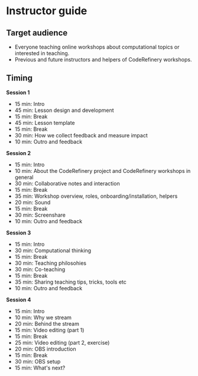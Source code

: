 # Instructor guide


## Target audience

- Everyone teaching online workshops about computational topics or interested in teaching.
- Previous and future instructors and helpers of CodeRefinery workshops.


## Timing

**Session 1**
- 15 min: Intro
- 45 min: Lesson design and development
- 15 min: Break
- 45 min: Lesson template
- 15 min: Break
- 30 min: How we collect feedback and measure impact
- 10 min: Outro and feedback

**Session 2**
- 15 min: Intro
- 10 min: About the CodeRefinery project and CodeRefinery workshops in general
- 30 min: Collaborative notes and interaction
- 15 min: Break
- 35 min: Workshop overview, roles, onboarding/installation, helpers
- 20 min: Sound
- 15 min: Break
- 30 min: Screenshare
- 10 min: Outro and feedback

**Session 3**
- 15 min: Intro
- 30 min: Computational thinking
- 15 min: Break
- 30 min: Teaching philosohies
- 30 min: Co-teaching
- 15 min: Break
- 35 min: Sharing teaching tips, tricks, tools etc
- 10 min: Outro and feedback

**Session 4**
- 15 min: Intro
- 10 min: Why we stream
- 20 min: Behind the stream
- 15 min: Video editing (part 1)
- 15 min: Break
- 25 min: Video editing (part 2, exercise)
- 20 min: OBS introduction
- 15 min: Break
- 30 min: OBS setup
- 15 min: What's next?

